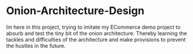 # Onion-Architecture-Design


Im here in this project, trying to imitate my ECommerce demo project to absurb and test the tiny bit of the onion architecture.
Thereby learning the tackles and difficulties of the architecture and make provisions to prevent the hustles in the future. 
